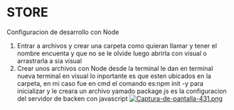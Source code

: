 # STORE
Configuracion de desarrollo con Node

1. Entrar a archivos y crear una carpeta como quieran llamar y tener el nombre encuenta y que no se le olvide luego abrirla con visual o arrastrarla a sia visual
2. Crear unos archivos con Node desde la terminal le dan en terminal nueva terminal en visual lo inportante es que esten ubicados en la carpeta, en mi caso fue en cmd el comando es:npm init -y para inicializar y le creara un archivo yamado package.js es la configuracion del servidor de backen con javascript
[![Captura-de-pantalla-431.png](https://i.postimg.cc/Ssd8VcRy/Captura-de-pantalla-431.png)](https://postimg.cc/Fdf7Hd0q)
